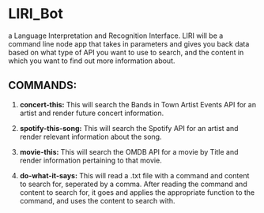 # LIRI_Bot
a Language Interpretation and Recognition Interface. LIRI will be a command line node app that takes in parameters and gives you back data based on what type of API you want to use to search, and the content in which you want to find out more information about.

## COMMANDS:

1. **concert-this:** This will search the Bands in Town Artist Events API for an artist and render future concert information.

1. **spotify-this-song:** This will search the Spotify API for an artist and render relevant information about the song.

1. **movie-this:** This will search the OMDB API for a movie by Title and render information pertaining to that movie.

1. **do-what-it-says:** This will read a .txt file with a command and content to search for, seperated by a comma. After reading the command and content to search for, it goes and applies the appropriate function to the command, and uses the content to search with.
